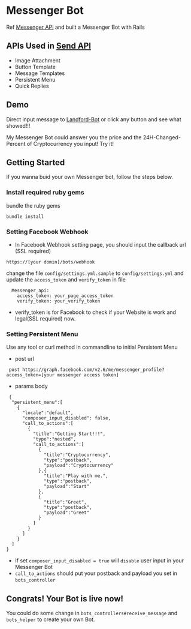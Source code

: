 # Messenger Bot 

Ref [Messenger API](https://developers.facebook.com/docs/messenger-platform/quickstart) and built a Messenger Bot with Rails

## APIs Used in [Send API](https://developers.facebook.com/docs/messenger-platform/send-api-reference) 
* Image Attachment 
* Button Template
* Message Templates
* Persistent Menu
* Quick Replies

## Demo

Direct input message to [Landford-Bot](https://www.facebook.com/Lanford%E8%97%8D%E4%BD%9B-300602840279256/) or click any button and see what showed!!!

My Messenger Bot could answer you the price and the 24H-Changed-Percent of Cryptocurrency you input! Try it!


## Getting Started

If you wanna buid your own Messenger bot, follow the steps below.

### Install required ruby gems

bundle the ruby gems

```
bundle install
```


### Setting Facebook Webhook

* In Facebook Webhook setting page, you should input the callback url (SSL required)

 `https://[your domin]/bots/webhook`


change the file  `config/settings.yml.sample` to `config/settings.yml` and 
update the `access_token` and `verify_token` in file

```
  Messenger_api:
    access_token: your_page_access_token
    verify_token: your_verify_token
 ```


* verify_token is for Facebook to check if your Website is work and legal(SSL required) now.


### Setting Persistent Menu

Use any tool or curl method in commandline to initial Persistent Menu

* post url 
```
 post https://graph.facebook.com/v2.6/me/messenger_profile?access_token=[your messenger access token]
```

* params body 

```
 {
  "persistent_menu":[
    {
      "locale":"default",
      "composer_input_disabled": false,
      "call_to_actions":[
        {
          "title":"Getting Start!!!",
          "type":"nested",
          "call_to_actions":[
            {
              "title":"Cryptocurrency",
              "type":"postback",
              "payload":"Cryptocurrency"
            },{
              "title":"Play with me.",
              "type":"postback",
              "payload":"Start"
            },
            {
              "title":"Greet",
              "type":"postback",
              "payload":"Greet"
            }
          ]
        }
      ]
    }
  ]
}
```

* If set `composer_input_disabled = true` will `disable` user input in your Messenger Bot
* `call_to_actions` should put your postback and payload you set in `bots_controller`


## Congrats! Your Bot is live now!

You could do some change in `bots_controllers#receive_message` and `bots_helper` to create your own Bot.



